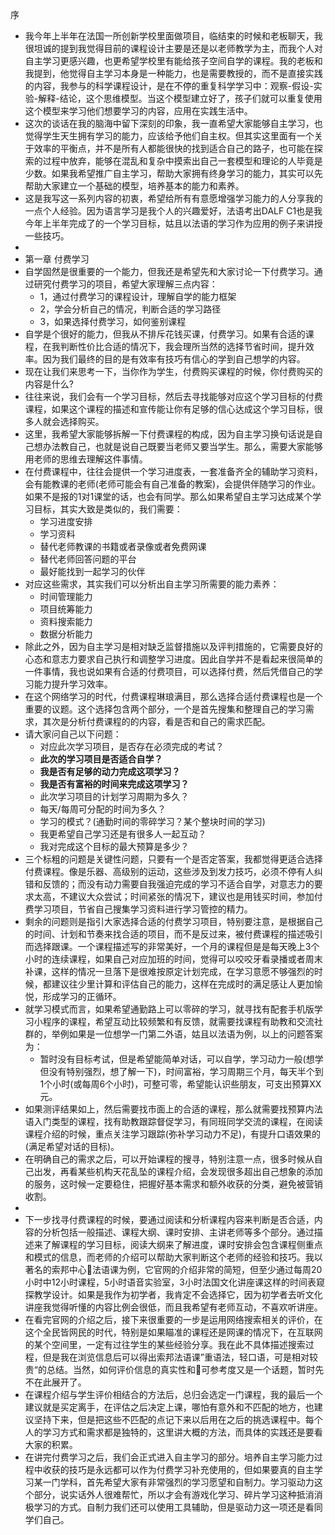序
- 我今年上半年在法国一所创新学校里面做项目，临结束的时候和老板聊天，我很坦诚的提到我觉得目前的课程设计主要是还是以老师教学为主，而我个人对自主学习更感兴趣，也更希望学校里有能给孩子空间自学的课程。我的老板和我提到，他觉得自主学习本身是一种能力，也是需要教授的，而不是直接实践的内容，我参与的科学课程设计，是在不停的重复科学学习中：观察-假设-实验-解释-结论，这个思维模型。当这个模型建立好了，孩子们就可以重复使用这个模型来学习他们想要学习的内容，应用在实践生活中。
- 这次的谈话在我的脑海中留下深刻的印象，我一直希望大家能够自主学习，也觉得学生天生拥有学习的能力，应该给予他们自主权。但其实这里面有一个关于效率的平衡点，并不是所有人都能很快的找到适合自己的路子，也可能在探索的过程中放弃，能够在混乱和复杂中摸索出自己一套模型和理论的人毕竟是少数。如果我希望推广自主学习，帮助大家拥有终身学习的能力，其实可以先帮助大家建立一个基础的模型，培养基本的能力和素养。
- 这是我写这一系列内容的初衷，希望给所有有意愿增强学习能力的人分享我的一点个人经验。因为语言学习是我个人的兴趣爱好，法语考出DALF C1也是我今年上半年完成了的一个学习目标，姑且以法语的学习作为应用的例子来讲授一些技巧。
-
- 第一章 付费学习
- 自学固然是很重要的一个能力，但我还是希望先和大家讨论一下付费学习。通过研究付费学习的项目，希望大家理解三点内容：
	- 1，通过付费学习的课程设计，理解自学的能力框架
	- 2，学会分析自己的情况，判断合适的学习路径
	- 3，如果选择付费学习，如何鉴别课程
- 自学是个很好的能力，但我从不排斥花钱买课，付费学习。如果有合适的课程，在我判断性价比合适的情况下，我会理所当然的选择节省时间，提升效率。因为我们最终的目的是有效率有技巧有信心的学到自己想学的内容。
- 现在让我们来思考一下，当你作为学生，付费购买课程的时候，你付费购买的内容是什么?
- 往往来说，我们会有一个学习目标，然后去寻找能够对应这个学习目标的付费课程，如果这个课程的描述和宣传能让你有足够的信心达成这个学习目标，很多人就会选择购买。
- 这里，我希望大家能够拆解一下付费课程的构成，因为自主学习换句话说是自己想办法教自己，也就是说自己既要当老师又要当学生。那么，需要大家能够用老师的思维去理解这件事情。
- 在付费课程中，往往会提供一个学习进度表，一套准备齐全的辅助学习资料，会有能教课的老师(老师可能会有自己准备的教案)，会提供伴随学习的作业。如果不是报的1对1课堂的话，也会有同学。那么如果希望自主学习达成某个学习目标，其实大致是类似的，我们需要：
	- 学习进度安排
	- 学习资料
	- 替代老师教课的书籍或者录像或者免费网课
	- 替代老师回答问题的平台
	- 最好能找到一起学习的伙伴
- 对应这些需求，其实我们可以分析出自主学习所需要的能力素养：
	- 时间管理能力
	- 项目统筹能力
	- 资料搜索能力
	- 数据分析能力
- 除此之外，因为自主学习是相对缺乏监督措施以及评判措施的，它需要良好的心态和意志力要求自己执行和调整学习进度。因此自学并不是看起来很简单的一件事情，我也说如果有合适的付费项目，可以选择付费，然后凭借自己的学习能力提升学习效率。
- 在这个网络学习的时代，付费课程琳琅满目，那么选择合适付费课程也是一个重要的议题。这个选择包含两个部分，一个是首先搜集和整理自己的学习需求，其次是分析付费课程的的内容，看是否和自己的需求匹配。
- 请大家问自己以下问题：
	- 对应此次学习项目，是否存在必须完成的考试？
	- **此次的学习项目是否适合自学？**
	- **我是否有足够的动力完成这项学习？**
	- **我是否有富裕的时间来完成这项学习？**
	- 此次学习项目的计划学习周期为多久？
	- 每天/每周可分配的时间为多久？
	- 学习的模式？(通勤时间的零碎学习？某个整块时间的学习)
	- 我更希望自己学习还是有很多人一起互动？
	- 我对完成这个目标的最大预算是多少？
- 三个标粗的问题是关键性问题，只要有一个是否定答案，我都觉得更适合选择付费课程。像是乐器、高级别的运动，这些涉及到发力技巧，必须不停有人纠错和反馈的；而没有动力需要自我强迫完成的学习不适合自学，对意志力的要求太高，不建议大众尝试；时间紧张的情况下，建议也是用钱买时间，参加付费学习项目，节省自己搜集学习资料进行学习管控的精力。
- 剩余的问题则是指引大家选择合适的付费学习项目，特别要注意，是根据自己的时间、计划和节奏来找合适的项目，而不是反过来，被付费课程的描述吸引而选择跟课。一个课程描述写的非常美好，一个月的课程但是是每天晚上3个小时的连续课程，如果自己对应加班的时间，觉得可以咬咬牙看录播或者周末补课，这样的情况一旦落下是很难按原定计划完成，在学习意愿不够强烈的时候，都建议往少里计算和评估自己的能力，这样在完成时的满足感让人更加愉悦，形成学习的正循环。
- 就学习模式而言，如果希望通勤路上可以零碎的学习，就寻找有配套手机版学习小程序的课程，希望互动比较频繁和有反馈，就需要找课程有助教和交流社群的，举例如果是一位想学一门第二外语，姑且以法语为例，以上的问题答案为：
	- 暂时没有目标考试，但是希望能简单对话，可以自学，学习动力一般(想学但没有特别强烈，想了解一下)，时间富裕，学习周期三个月，每天半个到1个小时(或每周6个小时)，可整可零，希望能认识些朋友，可支出预算XX元。
- 如果测评结果如上，然后需要找市面上的合适的课程，那么就需要找预算内法语入门类型的课程，找有助教跟踪督促学习，有同班同学交流的课程，在阅读课程介绍的时候，重点关注学习跟踪(弥补学习动力不足)，有提升口语效果的(满足希望对话的目标)。
- 在明确自己的需求之后，可以开始课程的搜寻，特别注意一点，很多时候从自己出发，再看某些机构天花乱坠的课程介绍，会发现很多超出自己想象的添加的服务，这时候一定要稳住，把握好基本需求和额外收获的分类，避免被营销收割。
-
- 下一步找寻付费课程的时候，要通过阅读和分析课程内容来判断是否合适，内容的分析包括一般描述、课程大纲、课时安排、主讲老师等多个部分。通过描述来了解课程的学习目标，阅读大纲来了解进度，课时安排会包含课程侧重点和模式的信息，而老师的介绍可以帮助大家判断这个老师的经验和技巧。我以著名的索邦中心法语课为例，它官网的介绍非常的简短，但至少通过每周20小时中12小时课程，5小时语音实验室，3小时法国文化讲座课这样的时间表窥探教学设计。如果是我作为初学者，我肯定不会选择它，因为初学者去听文化讲座我觉得听懂的内容比例会很低，而且我希望有老师互动，不喜欢听讲座。
- 在看完官网的介绍之后，接下来很重要的一步是运用网络搜索相关的评价，在这个全民皆网民的时代，特别是如果瞄准的课程还是网课的情况下，在互联网的某个空间里，一定有过往学生的某些经验分享。我在此不具体描述搜索过程，但是我在浏览信息后可以得出索邦法语课”重语法，轻口语，可是相对较贵“的总结。当然，如何评价信息的真实性和可参考度又是一个话题，暂时先不在此展开了。
- 在课程介绍与学生评价相结合的方法后，总归会选定一门课程，我的最后一个建议就是买定离手，在评估之后决定上课，哪怕有意外和不匹配的地方，也建议坚持下来，但是把这些不匹配的点记下来以后用在之后的挑选课程中。每个人的学习方式和需求都是独特的，这里讲大概的方法，而具体的实践还是要看大家的积累。
- 在讲完付费学习之后，我们会正式进入自主学习的部分。培养自主学习能力过程中收获的技巧是永远都可以作为付费学习补充使用的，但如果要真的自主学习某一门学科，首先希望大家有非常强烈的学习愿望和自制力。学习驱动力这个部分，说实话外人很难帮忙，所以才会有游戏化学习、碎片学习这种抵消消极学习的方式。自制力我们还可以使用工具辅助，但是驱动力这一项还是看同学们自己。
